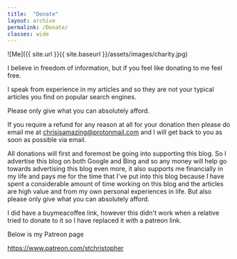 ```yaml
---
title:  "Donate"
layout: archive
permalink: /Donate/
classes: wide
---
```


![Me]({{ site.url }}{{ site.baseurl }}/assets/images/charity.jpg)

I believe in freedom of information, but if you feel like donating to me feel free. 

I speak from experience in my articles and so they are not your typical articles you find on popular search engines. 

Please only give what you can absolutely afford. 

If you require a refund for any reason at all for your donation then please do email me at chrisisamazing@protonmail.com and I will get back to you as soon as possible via email.

All donations will first and foremost be going into supporting this blog. So I advertise this blog on both Google and Bing and so any money will help go towards advertising this blog even more, it also supports me financially in my life and pays me for the time that I've put into this blog because I have spent a considerable amount of time working on this blog and the articles are high value and from my own personal experiences in life. But also please only give what you can absolutely afford.

I did have a buymeacoffee link, however this didn't work when a relative tried to donate to it so I have replaced it with a patreon link.

Below is my Patreon page 

<https://www.patreon.com/stchristopher>

